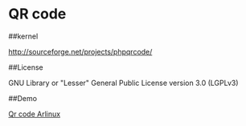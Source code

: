 QR code
======

##kernel

http://sourceforge.net/projects/phpqrcode/

##License

GNU Library or "Lesser" General Public License version 3.0 (LGPLv3)

##Demo

[Qr code Arlinux](http://qr.arlinux.net/)

